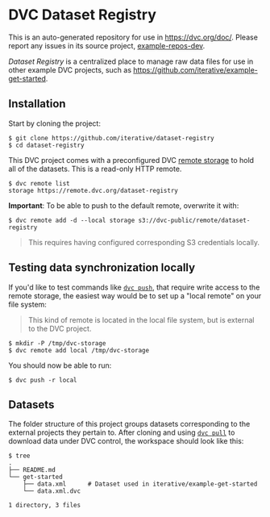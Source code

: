 # DVC Dataset Registry

This is an auto-generated repository for use in https://dvc.org/doc/. Please
report any issues in its source project,
[example-repos-dev](https://github.com/iterative/example-repos-dev).

_Dataset Registry_ is a centralized place to manage raw data files for use in
other example DVC projects, such as
https://github.com/iterative/example-get-started.

## Installation

Start by cloning the project:

```console
$ git clone https://github.com/iterative/dataset-registry
$ cd dataset-registry
```

This DVC project comes with a preconfigured DVC
[remote storage](https://man.dvc.org/remote) to hold all of the datasets. This
is a read-only HTTP remote.

```console
$ dvc remote list
storage https://remote.dvc.org/dataset-registry
```

**Important**: To be able to push to the default remote, overwrite it with:

```console
$ dvc remote add -d --local storage s3://dvc-public/remote/dataset-registry
```

> This requires having configured corresponding S3 credentials locally.

## Testing data synchronization locally

If you'd like to test commands like [`dvc push`](https://man.dvc.org/push),
that require write access to the remote storage, the easiest way would be to set
up a "local remote" on your file system:

> This kind of remote is located in the local file system, but is external to
> the DVC project.

```console
$ mkdir -P /tmp/dvc-storage
$ dvc remote add local /tmp/dvc-storage
```

You should now be able to run:

```console
$ dvc push -r local
```

## Datasets

The folder structure of this project groups datasets corresponding to the
external projects they pertain to.
After cloning and using [`dvc pull`](https://man.dvc.org/pull) to download data
under DVC control, the workspace should look like this:


```console
$ tree
.
├── README.md
└── get-started
    ├── data.xml      # Dataset used in iterative/example-get-started
    └── data.xml.dvc

1 directory, 3 files
```
